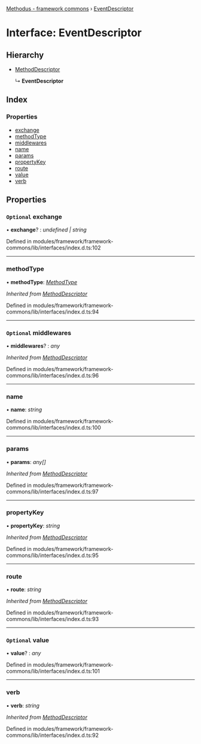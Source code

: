 [Methodus - framework commons](../globals.md) › [EventDescriptor](modules/framework/common/eventdescriptor.md)

# Interface: EventDescriptor

## Hierarchy

* [MethodDescriptor](modules/framework/common/methoddescriptor.md)

  ↳ **EventDescriptor**

## Index

### Properties

* [exchange](#optional-exchange)
* [methodType](#methodtype)
* [middlewares](#optional-middlewares)
* [name](#name)
* [params](#params)
* [propertyKey](#propertykey)
* [route](#route)
* [value](#optional-value)
* [verb](#verb)

## Properties

### `Optional` exchange

• **exchange**? : *undefined | string*

Defined in modules/framework/framework-commons/lib/interfaces/index.d.ts:102

___

###  methodType

• **methodType**: *[MethodType](../enums/methodtype.md)*

*Inherited from [MethodDescriptor](#methodtype)*

Defined in modules/framework/framework-commons/lib/interfaces/index.d.ts:94

___

### `Optional` middlewares

• **middlewares**? : *any*

*Inherited from [MethodDescriptor](#optional-middlewares)*

Defined in modules/framework/framework-commons/lib/interfaces/index.d.ts:96

___

###  name

• **name**: *string*

Defined in modules/framework/framework-commons/lib/interfaces/index.d.ts:100

___

###  params

• **params**: *any[]*

*Inherited from [MethodDescriptor](#params)*

Defined in modules/framework/framework-commons/lib/interfaces/index.d.ts:97

___

###  propertyKey

• **propertyKey**: *string*

*Inherited from [MethodDescriptor](#propertykey)*

Defined in modules/framework/framework-commons/lib/interfaces/index.d.ts:95

___

###  route

• **route**: *string*

*Inherited from [MethodDescriptor](#route)*

Defined in modules/framework/framework-commons/lib/interfaces/index.d.ts:93

___

### `Optional` value

• **value**? : *any*

Defined in modules/framework/framework-commons/lib/interfaces/index.d.ts:101

___

###  verb

• **verb**: *string*

*Inherited from [MethodDescriptor](#verb)*

Defined in modules/framework/framework-commons/lib/interfaces/index.d.ts:92
